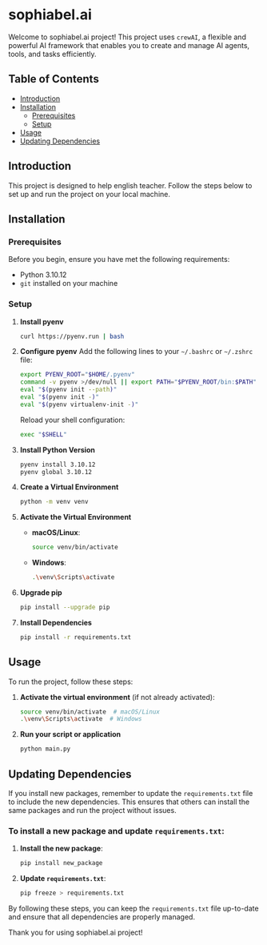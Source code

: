 # sophiabel.ai

Welcome to sophiabel.ai project! This project uses `crewAI`, a flexible and powerful AI framework that enables you to create and manage AI agents, tools, and tasks efficiently.

## Table of Contents

- [Introduction](#introduction)
- [Installation](#installation)
  - [Prerequisites](#prerequisites)
  - [Setup](#setup)
- [Usage](#usage)
- [Updating Dependencies](#updating-dependencies)

## Introduction

This project is designed to help english teacher. Follow the steps below to set up and run the project on your local machine.

## Installation

### Prerequisites

Before you begin, ensure you have met the following requirements:

- Python 3.10.12
- `git` installed on your machine

### Setup

1. **Install pyenv**

   ```bash
   curl https://pyenv.run | bash
   ```

2. **Configure pyenv**
   Add the following lines to your `~/.bashrc` or `~/.zshrc` file:

   ```bash
   export PYENV_ROOT="$HOME/.pyenv"
   command -v pyenv >/dev/null || export PATH="$PYENV_ROOT/bin:$PATH"
   eval "$(pyenv init --path)"
   eval "$(pyenv init -)"
   eval "$(pyenv virtualenv-init -)"
   ```

   Reload your shell configuration:

   ```bash
   exec "$SHELL"
   ```

3. **Install Python Version**

   ```bash
   pyenv install 3.10.12
   pyenv global 3.10.12
   ```

4. **Create a Virtual Environment**

   ```bash
   python -m venv venv
   ```

5. **Activate the Virtual Environment**

   - **macOS/Linux**:
     ```bash
     source venv/bin/activate
     ```
   - **Windows**:
     ```bash
     .\venv\Scripts\activate
     ```

6. **Upgrade pip**

   ```bash
   pip install --upgrade pip
   ```

7. **Install Dependencies**

   ```bash
   pip install -r requirements.txt
   ```

## Usage

To run the project, follow these steps:

1. **Activate the virtual environment** (if not already activated):

   ```bash
   source venv/bin/activate  # macOS/Linux
   .\venv\Scripts\activate  # Windows
   ```

2. **Run your script or application**
   ```bash
   python main.py
   ```

## Updating Dependencies

If you install new packages, remember to update the `requirements.txt` file to include the new dependencies. This ensures that others can install the same packages and run the project without issues.

### To install a new package and update `requirements.txt`:

1. **Install the new package**:

   ```bash
   pip install new_package
   ```

2. **Update `requirements.txt`**:
   ```bash
   pip freeze > requirements.txt
   ```

By following these steps, you can keep the `requirements.txt` file up-to-date and ensure that all dependencies are properly managed.

Thank you for using sophiabel.ai project!
